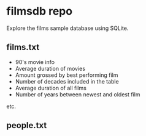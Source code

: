 # filmsdb repo
Explore the films sample database using SQLite. 

## films.txt


- 90's movie info 
- Average duration of movies
- Amount grossed by best performing film
- Number of decades included in the table
- Average duration of all films
- Number of years between newest and oldest film

etc. 

## people.txt

